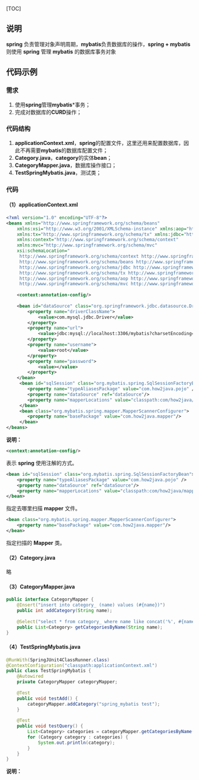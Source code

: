 [TOC]

## 说明

**spring** 负责管理对象声明周期，**mybatis**负责数据库的操作，**spring + mybatis** 则使用 **spring** 管理 **mybatis** 的数据库事务对象

## 代码示例

### 需求

1. 使用**spring**管理**mybatis***事务；
2. 完成对数据库的**CURD**操作；

### 代码结构

1. **applicationContext.xml**，**spring**的配置文件，这里还用来配置数据库，因此不再需要**mybatis**的数据库配置文件；
2. **Category.java**，**category**的实体**bean**；
3. **CategoryMapper.java**，数据库操作接口；
4. **TestSpringMybatis.java**，测试类；

### 代码

#### （1）applicationContext.xml

```xml
<?xml version="1.0" encoding="UTF-8"?>
<beans xmlns="http://www.springframework.org/schema/beans"
    xmlns:xsi="http://www.w3.org/2001/XMLSchema-instance" xmlns:aop="http://www.springframework.org/schema/aop"
    xmlns:tx="http://www.springframework.org/schema/tx" xmlns:jdbc="http://www.springframework.org/schema/jdbc"
    xmlns:context="http://www.springframework.org/schema/context"
    xmlns:mvc="http://www.springframework.org/schema/mvc"
    xsi:schemaLocation="
     http://www.springframework.org/schema/context http://www.springframework.org/schema/context/spring-context-3.0.xsd
     http://www.springframework.org/schema/beans http://www.springframework.org/schema/beans/spring-beans-3.0.xsd
     http://www.springframework.org/schema/jdbc http://www.springframework.org/schema/jdbc/spring-jdbc-3.0.xsd
     http://www.springframework.org/schema/tx http://www.springframework.org/schema/tx/spring-tx-3.0.xsd
     http://www.springframework.org/schema/aop http://www.springframework.org/schema/aop/spring-aop-3.0.xsd
     http://www.springframework.org/schema/mvc http://www.springframework.org/schema/mvc/spring-mvc.xsd">
    
    <context:annotation-config/>
    
    <bean id="dataSource" class="org.springframework.jdbc.datasource.DriverManagerDataSource">
        <property name="driverClassName">
            <value>com.mysql.jdbc.Driver</value>
        </property>
        <property name="url">
            <value>jdbc:mysql://localhost:3306/mybatis?charsetEncoding=UTF-8</value>
        </property>
        <property name="username">
            <value>root</value>
        </property>
        <property name="password">
            <value></value>
        </property>
    </bean>
     <bean id="sqlSession" class="org.mybatis.spring.SqlSessionFactoryBean">
        <property name="typeAliasesPackage" value="com.how2java.pojo" />
        <property name="dataSource" ref="dataSource"/>
        <property name="mapperLocations" value="classpath:com/how2java/mapper/*.xml"/>
     </bean>
     <bean class="org.mybatis.spring.mapper.MapperScannerConfigurer">
        <property name="basePackage" value="com.how2java.mapper"/>
     </bean>
</beans>
```

**说明：**

```xml
<context:annotation-config/>
```

表示 **spring** 使用注解的方式。

```xml
<bean id="sqlSession" class="org.mybatis.spring.SqlSessionFactoryBean">
	<property name="typeAliasesPackage" value="com.how2java.pojo" />
	<property name="dataSource" ref="dataSource"/>
	<property name="mapperLocations" value="classpath:com/how2java/mapper/*.xml"/>
</bean>
```

指定去哪里扫描 **mapper** 文件。

```xml
<bean class="org.mybatis.spring.mapper.MapperScannerConfigurer">
	<property name="basePackage" value="com.how2java.mapper"/>
</bean>
```

指定扫描的 **Mapper** 类。

#### （2）Category.java

略

#### （3）CategoryMapper.java

```java
public interface CategoryMapper {
    @Insert("insert into category_ (name) values (#{name})")
    public int addCategory(String name);
    
    @Select("select * from category_ where name like concat('%', #{name}, '%')")
    public List<Category> getCategoriesByName(String name);
}
```

#### （4）TestSpringMybatis.java

```java
@RunWith(SpringJUnit4ClassRunner.class)
@ContextConfiguration("classpath:applicationContext.xml")
public class TestSpringMybatis {
    @Autowired
    private CategoryMapper categoryMapper;
    
    @Test
    public void testAdd() {
        categoryMapper.addCategory("spring_mybatis test");
    }
    
    @Test
    public void testQuery() {
        List<Category> categories = categoryMapper.getCategoriesByName("spring");
        for (Category category : categories) {
            System.out.println(category);
        }
    }
}
```

**说明：**


